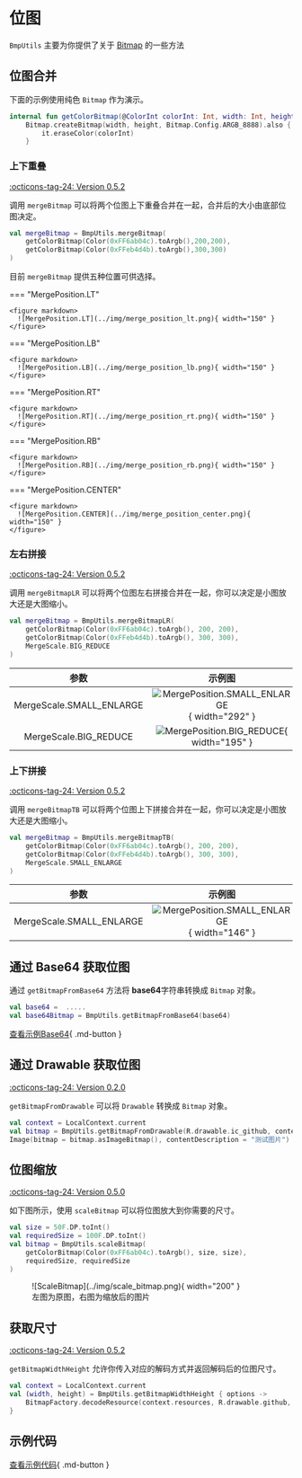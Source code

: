 # 位图

`BmpUtils` 主要为你提供了关于 [Bitmap](https://developer.android.com/reference/kotlin/android/graphics/Bitmap?hl=en) 的一些方法

## 位图合并

下面的示例使用纯色 `Bitmap` 作为演示。

```kotlin
internal fun getColorBitmap(@ColorInt colorInt: Int, width: Int, height: Int) =
    Bitmap.createBitmap(width, height, Bitmap.Config.ARGB_8888).also {
        it.eraseColor(colorInt)
    }
```

### 上下重叠

[:octicons-tag-24: Version 0.5.2](https://ave.entropy2020.cn/version/VastTools/#052)

调用 `mergeBitmap` 可以将两个位图上下重叠合并在一起，合并后的大小由底部位图决定。

```kotlin
val mergeBitmap = BmpUtils.mergeBitmap(
    getColorBitmap(Color(0xFF6ab04c).toArgb(),200,200),
    getColorBitmap(Color(0xFFeb4d4b).toArgb(),300,300)
)
```

目前 `mergeBitmap` 提供五种位置可供选择。

=== "MergePosition.LT"

    <figure markdown>
      ![MergePosition.LT](../img/merge_position_lt.png){ width="150" }
    </figure>


=== "MergePosition.LB"

    <figure markdown>
      ![MergePosition.LB](../img/merge_position_lb.png){ width="150" }
    </figure>

=== "MergePosition.RT"

    <figure markdown>
      ![MergePosition.RT](../img/merge_position_rt.png){ width="150" }
    </figure>

=== "MergePosition.RB"

    <figure markdown>
      ![MergePosition.RB](../img/merge_position_rb.png){ width="150" }
    </figure>

=== "MergePosition.CENTER"

    <figure markdown>
      ![MergePosition.CENTER](../img/merge_position_center.png){ width="150" }
    </figure>

### 左右拼接

[:octicons-tag-24: Version 0.5.2](https://ave.entropy2020.cn/version/VastTools/#052)

调用 `mergeBitmapLR` 可以将两个位图左右拼接合并在一起，你可以决定是小图放大还是大图缩小。

```kotlin
val mergeBitmap = BmpUtils.mergeBitmapLR(
    getColorBitmap(Color(0xFF6ab04c).toArgb(), 200, 200),
    getColorBitmap(Color(0xFFeb4d4b).toArgb(), 300, 300),
    MergeScale.BIG_REDUCE
)
```

|           参数           |                                       示例图                                        |
| :----------------------: | :---------------------------------------------------------------------------------: |
| MergeScale.SMALL_ENLARGE | ![MergePosition.SMALL_ENLARGE](../img/merge_scale_small_enlarge.png){ width="292" } |
|  MergeScale.BIG_REDUCE   |    ![MergePosition.BIG_REDUCE](../img/merge_scale_big_reduce.png){ width="195" }    |

### 上下拼接

[:octicons-tag-24: Version 0.5.2](https://ave.entropy2020.cn/version/VastTools/#052)

调用 `mergeBitmapTB` 可以将两个位图上下拼接合并在一起，你可以决定是小图放大还是大图缩小。

```kotlin
val mergeBitmap = BmpUtils.mergeBitmapTB(
    getColorBitmap(Color(0xFF6ab04c).toArgb(), 200, 200),
    getColorBitmap(Color(0xFFeb4d4b).toArgb(), 300, 300),
    MergeScale.SMALL_ENLARGE
)
```

|           参数           |                                         示例图                                         |         参数          |                                      示例                                       |
| :----------------------: | :------------------------------------------------------------------------------------: | :-------------------: | :-----------------------------------------------------------------------------: |
| MergeScale.SMALL_ENLARGE | ![MergePosition.SMALL_ENLARGE](../img/merge_scale_small_enlarge_tb.png){ width="146" } | MergeScale.BIG_REDUCE | ![MergePosition.BIG_REDUCE](../img/merge_scale_big_reduce_tb.png){ width="97" } |

## 通过 Base64 获取位图

通过 `getBitmapFromBase64` 方法将 **base64**字符串转换成 `Bitmap` 对象。

```kotlin
val base64 =  .....
val base64Bitmap = BmpUtils.getBitmapFromBase64(base64)
```

[查看示例Base64](https://github.com/SakurajimaMaii/Android-Vast-Extension/blob/develop/app-compose/src/main/kotlin/com/ave/vastgui/appcompose/example/graphics/bitmap/Base64.txt){ .md-button }

## 通过 Drawable 获取位图

[:octicons-tag-24: Version 0.2.0](https://ave.entropy2020.cn/version/VastTools/#020)

`getBitmapFromDrawable` 可以将 `Drawable` 转换成 `Bitmap` 对象。

```kotlin
val context = LocalContext.current
val bitmap = BmpUtils.getBitmapFromDrawable(R.drawable.ic_github, context)
Image(bitmap = bitmap.asImageBitmap(), contentDescription = "测试图片")
```

## 位图缩放

[:octicons-tag-24: Version 0.5.0](https://ave.entropy2020.cn/version/VastTools/#050)

如下图所示，使用 `scaleBitmap` 可以将位图放大到你需要的尺寸。

```kotlin
val size = 50F.DP.toInt()
val requiredSize = 100F.DP.toInt()
val bitmap = BmpUtils.scaleBitmap(
    getColorBitmap(Color(0xFF6ab04c).toArgb(), size, size),
    requiredSize, requiredSize
)
```

<figure markdown>
  ![ScaleBitmap](../img/scale_bitmap.png){ width="200" }
  <figcaption>左图为原图，右图为缩放后的图片</figcaption>
</figure>

## 获取尺寸

[:octicons-tag-24: Version 0.5.2](https://ave.entropy2020.cn/version/VastTools/#052)

`getBitmapWidthHeight` 允许你传入对应的解码方式并返回解码后的位图尺寸。

```kotlin
val context = LocalContext.current
val (width, height) = BmpUtils.getBitmapWidthHeight { options ->
    BitmapFactory.decodeResource(context.resources, R.drawable.github, options)
}
```

## 示例代码

[查看示例代码](https://github.com/SakurajimaMaii/Android-Vast-Extension/blob/develop/app-compose/src/main/kotlin/com/ave/vastgui/appcompose/example/graphics/bitmap/Bitmap.kt){ .md-button }
